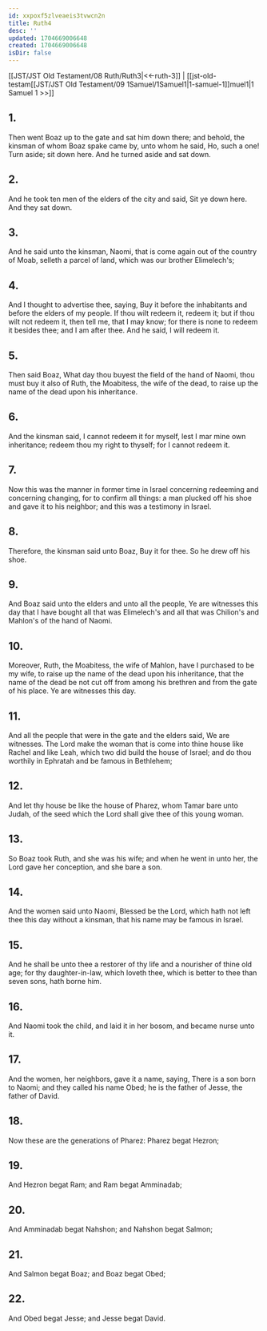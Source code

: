```yaml
---
id: xxpoxf5zlveaeis3tvwcn2n
title: Ruth4
desc: ''
updated: 1704669006648
created: 1704669006648
isDir: false
---
```

[[JST/JST Old Testament/08 Ruth/Ruth3|<<-ruth-3]] | [[jst-old-testam[[JST/JST Old Testament/09 1Samuel/1Samuel1|1-samuel-1]]muel1|1 Samuel 1 >>]]
## 1.
Then went Boaz up to the gate and sat him down there; and behold, the kinsman of whom Boaz spake came by, unto whom he said, Ho, such a one! Turn aside; sit down here. And he turned aside and sat down.
## 2.
And he took ten men of the elders of the city and said, Sit ye down here. And they sat down.
## 3.
And he said unto the kinsman, Naomi, that is come again out of the country of Moab, selleth a parcel of land, which was our brother Elimelech\'s;
## 4.
And I thought to advertise thee, saying, Buy it before the inhabitants and before the elders of my people. If thou wilt redeem it, redeem it; but if thou wilt not redeem it, then tell me, that I may know; for there is none to redeem it besides thee; and I am after thee. And he said, I will redeem it.
## 5.
Then said Boaz, What day thou buyest the field of the hand of Naomi, thou must buy it also of Ruth, the Moabitess, the wife of the dead, to raise up the name of the dead upon his inheritance.
## 6.
And the kinsman said, I cannot redeem it for myself, lest I mar mine own inheritance; redeem thou my right to thyself; for I cannot redeem it.
## 7.
Now this was the manner in former time in Israel concerning redeeming and concerning changing, for to confirm all things: a man plucked off his shoe and gave it to his neighbor; and this was a testimony in Israel.
## 8.
Therefore, the kinsman said unto Boaz, Buy it for thee. So he drew off his shoe.
## 9.
And Boaz said unto the elders and unto all the people, Ye are witnesses this day that I have bought all that was Elimelech\'s and all that was Chilion\'s and Mahlon\'s of the hand of Naomi.
## 10.
Moreover, Ruth, the Moabitess, the wife of Mahlon, have I purchased to be my wife, to raise up the name of the dead upon his inheritance, that the name of the dead be not cut off from among his brethren and from the gate of his place. Ye are witnesses this day.
## 11.
And all the people that were in the gate and the elders said, We are witnesses. The Lord make the woman that is come into thine house like Rachel and like Leah, which two did build the house of Israel; and do thou worthily in Ephratah and be famous in Bethlehem;
## 12.
And let thy house be like the house of Pharez, whom Tamar bare unto Judah, of the seed which the Lord shall give thee of this young woman.
## 13.
So Boaz took Ruth, and she was his wife; and when he went in unto her, the Lord gave her conception, and she bare a son.
## 14.
And the women said unto Naomi, Blessed be the Lord, which hath not left thee this day without a kinsman, that his name may be famous in Israel.
## 15.
And he shall be unto thee a restorer of thy life and a nourisher of thine old age; for thy daughter-in-law, which loveth thee, which is better to thee than seven sons, hath borne him.
## 16.
And Naomi took the child, and laid it in her bosom, and became nurse unto it.
## 17.
And the women, her neighbors, gave it a name, saying, There is a son born to Naomi; and they called his name Obed; he is the father of Jesse, the father of David.
## 18.
Now these are the generations of Pharez: Pharez begat Hezron;
## 19.
And Hezron begat Ram; and Ram begat Amminadab;
## 20.
And Amminadab begat Nahshon; and Nahshon begat Salmon;
## 21.
And Salmon begat Boaz; and Boaz begat Obed;
## 22.
And Obed begat Jesse; and Jesse begat David.

